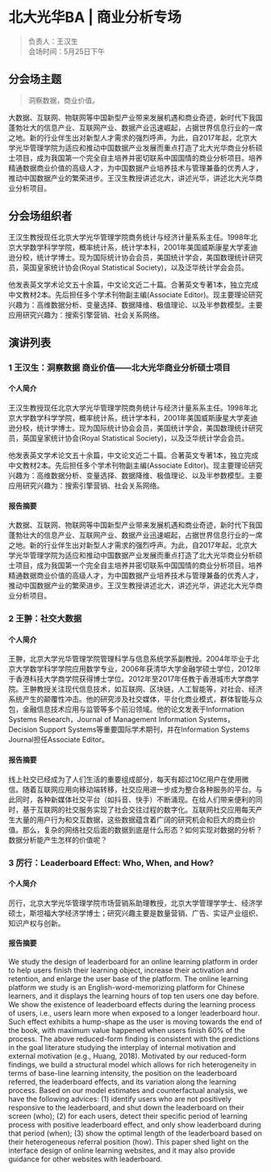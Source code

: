# 北大光华BA | 商业分析专场

> 负责人：王汉生  
会场时间：5月25日下午  

## 分会场主题

> 洞察数据，商业价值。

大数据、互联网、物联网等中国新型产业带来发展机遇和商业奇迹，新时代下我国蓬勃壮大的信息产业、互联网产业、数据产业迅速崛起，占据世界信息行业的一席之地。新的行业伴生出对新型人才需求的强烈呼声。为此，自2017年起，北京大学光华管理学院为适应和推动中国数据产业发展而重点打造了北大光华商业分析硕士项目，成为我国第一个完全自主培养并密切联系中国国情的商业分析项目。培养精通数据商业价值的高级人才，为中国数据产业培养技术与管理兼备的优秀人才，推动中国数据产业的繁荣进步。王汉生教授讲述北大，讲述光华，讲述北大光华商业分析项目。

## 分会场组织者

王汉生教授现任北京大学光华管理学院商务统计与经济计量系系主任。1998年北京大学数学科学学院，概率统计系，统计学本科，2001年美国威斯康星大学麦迪逊分校，统计学博士。现为国际统计协会会员，美国统计学会，美国数理统计研究员，英国皇家统计协会(Royal Statistical Society)，以及泛华统计学会会员。

他发表英文学术论文五十余篇，中文论文近二十篇。合著英文专著1本，独立完成中文教材2本。先后担任多个学术刊物副主编(Associate Editor)。现主要理论研究兴趣为：高维数据分析、变量选择、数据降维、极值理论、以及半参数模型。主要应用研究兴趣为：搜索引擎营销、社会关系网络。

## 演讲列表

### 1 王汉生：洞察数据 商业价值——北大光华商业分析硕士项目

#### 个人简介

王汉生教授现任北京大学光华管理学院商务统计与经济计量系系主任。1998年北京大学数学科学学院，概率统计系，统计学本科，2001年美国威斯康星大学麦迪逊分校，统计学博士。现为国际统计协会会员，美国统计学会，美国数理统计研究员，英国皇家统计协会(Royal Statistical Society)，以及泛华统计学会会员。

他发表英文学术论文五十余篇，中文论文近二十篇。合著英文专著1本，独立完成中文教材2本。先后担任多个学术刊物副主编(Associate Editor)。现主要理论研究兴趣为：高维数据分析、变量选择、数据降维、极值理论、以及半参数模型。主要应用研究兴趣为：搜索引擎营销、社会关系网络。

#### 报告摘要

大数据、互联网、物联网等中国新型产业带来发展机遇和商业奇迹，新时代下我国蓬勃壮大的信息产业、互联网产业、数据产业迅速崛起，占据世界信息行业的一席之地。新的行业伴生出对新型人才需求的强烈呼声。为此，自2017年起，北京大学光华管理学院为适应和推动中国数据产业发展而重点打造了北大光华商业分析硕士项目，成为我国第一个完全自主培养并密切联系中国国情的商业分析项目。培养精通数据商业价值的高级人才，为中国数据产业培养技术与管理兼备的优秀人才，推动中国数据产业的繁荣进步。王汉生教授讲述北大，讲述光华，讲述北大光华商业分析项目。

### 2 王翀：社交大数据

#### 个人简介

王翀，北京大学光华管理学院管理科学与信息系统学系副教授。2004年毕业于北京大学数学科学学院应用数学专业，2006年获清华大学金融学硕士学位，2012年于香港科技大学商学院获得博士学位。2012年至2017年任教于香港城市大学商学院。王翀教授关注现代信息技术，如互联网、区块链，人工智能等，对社会、经济系统产生的颠覆性冲击。他的研究涉及社交媒体，平台化商业模式，群体智能与众包，金融信息技术应用与监管等多个前沿领域。他的论文发表于Information Systems Research，Journal of Management Information Systems，Decision Support Systems等重要国际学术期刊，并在Information Systems Journal担任Associate Editor。

#### 报告摘要

线上社交已经成为了人们生活的重要组成部分，每天有超过10亿用户在使用微信。随着互联网应用向移动端转移，社交应用进一步成为整合各种服务的平台。与此同时，各种新媒体社交平台（如抖音、快手）不断涌现。在给人们带来便利的同时，基于互联网的社交服务实现了社会交往过程的数字化。互联网社交应用每天产生大量的用户行为和交互数据，这些数据蕴含着广阔的研究机会和巨大的商业价值。那么，复杂的网络社交后面的数据到底是什么形态？如何实现对数据的分析？数据分析能产生怎样的价值呢？

### 3 厉行：Leaderboard Effect: Who, When, and How?

#### 个人简介

厉行，北京大学光华管理学院市场营销系助理教授，北京大学管理学学士、经济学硕士，斯坦福大学经济学博士；研究兴趣主要是数量营销、广告、实证产业组织、知识产权与创新。

#### 报告摘要

We study the design of leaderboard for an online learning platform in order to help users finish their learning object, increase their activation and retention, and enlarge the user base of the platform. The online learning platform we study is an English-word-memorizing platform for Chinese learners, and it displays the learning hours of top ten users one day before. We show the existence of leaderboard effects during the learning process of users, i.e., users learn more when exposed to a longer leaderboard hour. Such effect exhibits a hump-shape as the user is moving towards the end of the book, with maximum value happened when users finish 60% of the process. The above reduced-form finding is consistent with the predictions in the goal literature studying the interplay of internal motivation and external motivation (e.g., Huang, 2018). Motivated by our reduced-form findings, we build a structural model which allows for rich heterogeneity in terms of base-line learning intensity, the position on the leaderboard referred, the leaderboard effects, and its variation along the learning process. Based on our model estimates and counterfactual analysis, we have the following advices: (1) identify users who are not positively responsive to the leaderboard, and shut down the leaderboard on their screen (who); (2) for each users, detect their specific period of learning process with positive leaderboard effect, and only show leaderboard during that period (when); (3) show the optimal length of the leaderboard based on their heterogeneous referral position (how). This paper shed light on the interface design of online learning websites, and it may also provide guidance for other websites with leaderboard.


